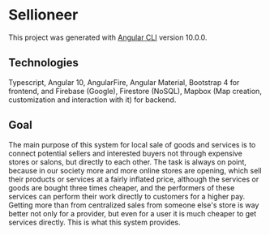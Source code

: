 # Sellioneer

This project was generated with [Angular CLI](https://github.com/angular/angular-cli) version 10.0.0.

## Technologies
Typescript, Angular 10, AngularFire, Angular Material, Bootstrap 4 for frontend, and Firebase (Google),
Firestore (NoSQL), Mapbox (Map creation, customization and interaction with it) for backend.
## Goal
The main purpose of this system for local sale of goods and services is to
connect potential sellers and interested buyers not through expensive stores or
salons, but directly to each other. The task is always on point, because in our
society more and more online stores are opening, which sell their products or
services at a fairly inflated price, although the services or goods are bought three
times cheaper, and the performers of these services can perform their work
directly to customers for a higher pay. Getting more than from centralized sales
from someone else's store is way better not only for a provider, but even for a user
it is much cheaper to get services directly. This is what this system provides.


